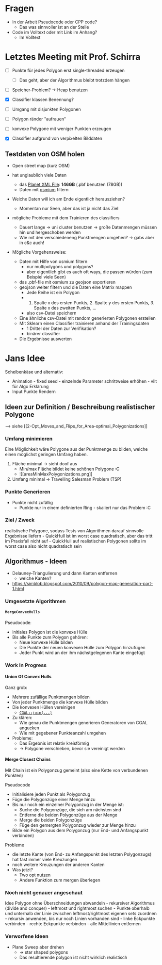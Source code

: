 
# Fragen
- In der Arbeit Pseudocode oder CPP code?
	- Das was sinnvoller ist an der Stelle 
- Code im Volltext oder mit Link im Anhang?
	- Im Volltext

# Letztes Meeting mit Prof. Schirra
- [ ] Punkte für jedes Polygon erst single-threaded erzeugen
	- [ ] Das geht, aber der Algorithmus bleibt trotzdem hängen
- [ ] Speicher-Problem? -> Heap benutzen
- [x] Classifier klassen Benennung?

- [ ] Umgang mit disjunkten Polygonen
- [ ] Polygon ränder "aufrauen"
- [ ] konvexe Polygone mit weniger Punkten erzeugen
- [x] Classifier aufgrund von verpixelten Bilddaten

## Testdaten von OSM holen
- Open street map (kurz OSM)
- hat unglaublich viele Daten
	- das [Planet XML File](https://planet.openstreetmap.org/): **146GB** (.pbf benutzen (78GB))
	- Daten mit [osmium](https://docs.osmcode.org/osmium/latest/osmium-tags-filter.html) filtern
- Welche Daten will ich am Ende eigentlich herausziehen?
	- Momentan nur Seen, aber das ist ja nicht das Ziel

- mögliche Probleme mit dem Trainieren des classifiers
	- Dauert lange -> uni cluster benutzen -> große Datenmengen müssen hin und hergeschoben werden
	- Wie mit den verschiedeneng Punktmengen umgehen? -> gabs aber in c&c auch!

- Mögliche Vorgehensweise:
	- Daten mit Hilfe von osmium filtern 
		- nur multipolygons und polygons?
		- aber eigentlich gibt es auch oft ways, die passen würden (zum Beispiel viele Seen)
	- das .pbf-file mit osmium zu geojson exportieren
	- geojson weiter filtern und die Daten eine Matrix mappen
		- Jede Reihe ist ein Polygon
		- 1. Spalte x des ersten Punkts, 2. Spalte y des ersten Punkts, 3. Spalte x des zweiten Punkts, ...
		- also csv-Datei speichern
	- Eine ähnliche csv-Datei mit random generierten Polygonen erstellen
	- Mit Sklearn einen Classifier trainieren anhand der Trainingsdaten
		- 1 Drittel der Daten zur Verifikation?
		- binärer classifier
	- Die Ergebnisse auswerten

# Jans Idee
Scheibenkäse und alternativ:
- Animation - fixed seed - einzelnde Parameter schrittweise erhöhen - vllt für Algo Erklärung
- Input Punkte Rendern
## Ideen zur Definition / Beschreibung realistischer Polygone
--> siehe [[2-Opt_Moves_and_Flips_for_Area-optimal_Polygonizations]]

### Umfang minimieren
Eine Möglichkeit wäre Polygone aus der Punktmenge zu bilden, welche einen möglichst geringen Umfang haben.

1. Fläche minimal -> sieht doof aus
	- Min/max Fläche bildet keine schönen Polygone :C
	- ![[areaMinMaxPolygonizations.png]]
2. Umfang minimal -> Travelling Salesman Problem (TSP)

### Punkte Generieren
- Punkte nicht zufällig
	- Punkte nur in einem definierten Ring - skaliert nur das Problem :C
### Ziel / Zweck
realistische Polygone, sodass Tests von Algorithmen darauf sinnvolle Ergebnisse liefern
	- QuickHull ist im worst case quadratisch, aber das tritt im Praxisfall nicht auf 
	- QuickHull auf realistischen Polygonen sollte im worst case also nicht quadratisch sein

## Algorithmus - Ideen
- Delauney-Triangulierung und dann Kanten entfernen
	- welche Kanten?
- https://simblob.blogspot.com/2010/09/polygon-map-generation-part-1.html

### Umgesetzte Algorithmen
#### `MergeConvexHulls`
Pseudocode:
- Initiales Polygon ist die konvexe Hülle
- Bis alle Punkte zum Polygon gehören:
	- Neue konvexe Hülle bilden
	- Die Punkte der neuen konvexen Hülle zum Polygon hinzufügen
	- Jeder Punkt wird an der ihm nächstgelegenen Kante eingefügt

### Work In Progress

#### Union Of Convex Hulls
Ganz grob:
- Mehrere zufällige Punktmengen bilden
- Von jeder Punktmenge die konvexe Hülle bilden
- Die konvexen Hüllen vereinigen
	- [`CGAL::join(...)`](https://doc.cgal.org/latest/Boolean_set_operations_2/group__boolean__join.html)
- Zu klären: 
	- Wie genau die Punktmengen generieren
	  Generatoren von CGAL angucken
	- Wie mit gegebener Punkteanzahl umgehen
- Probleme:
	- Das Ergebnis ist relativ kreisförmig
	- -> Polygone verschieben, bevor sie vereinigt werden

#### Merge Closest Chains
Mit Chain ist ein Polygonzug gemeint (also eine Kette von verbundenen Punkten)

Pseudocode
- Initialisiere jeden Punkt als Polygonzug 
- Füge die Polygonzüge einer Menge hinzu
- Bis nur noch ein einzelner Polygonzug in der Menge ist:
	- Suche die Polygonzüge, die sich am nächsten sind
	- Entferne die beiden Polygonzüge aus der Menge
	- Merge die beiden Polygonzüge
	- Füge den gemergten Polygonzug wieder zur Menge hinzu
- Bilde ein Polygon aus dem Polygonzug (nur End- und Anfangspunkt verbinden)

Probleme
- die letzte Kante (von End- zu Anfangspunkt des letzten Polygonzugs) hat fast immer viele Kreuzungen
- noch weitere Kreuzungen der anderen Kanten
- Was jetzt?
	- Two opt nutzen
	- Andere Funktion zum mergen überlegen

### Noch nicht genauer angeschaut
Idee Polygon ohne Überschneidungen abwandeln
	- rekursiver Algorithmus (divide and conquer)
	- leftmost und rightmost suchen
	- Punkte oberhalb und unterhalb der Linie zwischen leftmost/rightmost eigenen sets zuordnen
	- rekursiv anwenden, bis nur noch Linien vorhanden sind
	- linke Eckpunkte verbinden
	- rechte Eckpunkte verbinden
	- alle Mittellinien entfernen

### Verworfene Ideen
- Plane Sweep aber drehen 
	- -> star shaped polygons
	- Das resultierende polygon ist nicht wirklich realistisch

